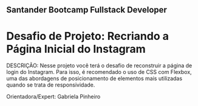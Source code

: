 ## Santander Bootcamp Fullstack Developer
# Desafio de Projeto: Recriando a Página Inicial do Instagram

DESCRIÇÃO:
Nesse projeto você terá o desafio de reconstruir a página de login do Instagram. Para isso, é recomendado o uso de CSS com Flexbox, uma das abordagens de posicionamento de elementos mais utilizadas quando se trata de responsividade.

Orientadora/Expert: Gabriela Pinheiro
